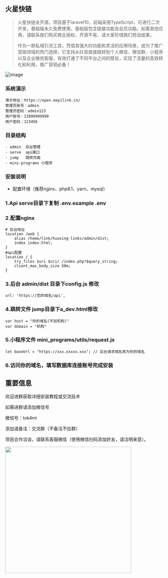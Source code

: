## 火星快链


> 火星快链全开源，项目基于laravel10，前端采用TypeScript，可进行二次开发，基础版永久免费使用，基础版包含链接功能及会员功能。如需其他应用，请联系我们购买商业授权，开源不易，请大家珍惜我们劳动成果。
> 
> 作为一款私域引流工具，凭借其强大的功能和灵活的应用场景，成为了推广营销领域的热门选择，它支持从抖音直接跳转到个人微信、微信群、小程序以及企业微信客服，有效打通了不同平台之间的壁垒，实现了流量的高效转化和利用，推广营销必备！


![image](https://github.com/user-attachments/assets/76f93840-4453-4aae-ac50-7b01a4010152)



### 系统演示
```
演示地址：https://open.mayilink.cn/
管理员账号：admin
管理员密码：admin123
用户账号：13999999999
用户密码：123456
```


### 目录结构
```
- admin  后台管理
- serve  api接口
- jump   跳转页面
- mini-programs 小程序
```


### 安装说明

- 配置环境（推荐nginx、php8.1、yarn、mysql）




### 1.Api serve目录下复制 .env.example .env
### 2.配置nginx 
```angular2html
# 后台地址
location /web {
    alias /home/link/huoxing-links/admin/dist;
    index index.html;
}
#api配置
location / {
    try_files $uri $uri/ /index.php?$query_string;
    client_max_body_size 50m;
}

```

### 3.后台 admin/dist 目录下config.js 修改
```
url: 'https://您的域名/api',
```

### 4.跳转文件 jump目录下a_dev.html修改
```
var host = "你的域名(不加机构)"
var domain = "机构"
```

### 5.小程序文件 mini_programs/utils/request.js
```
let baseUrl = "https://xxx.xxxxx.xxx"; // 后台请求域名改为你的域名
```
### 6.访问你的域名，填写数据库连接账号完成安装

## 重要信息

欢迎进群获取详细安装教程或交流技术

如需进群请添加微信号

微信号：tok4mi

添加请备注：交流群（不备注不拉群）

项目合作洽谈，请联系客服微信（使用微信扫码添加好友，请注明来意）。

<img src="https://huoxing.tos-cn-shanghai.volces.com/2024/11/05/HFiFy0AaqSLxmlFb0RScBKgLtGVzC9xXb7M9HCJ5.jpg" width="400">
